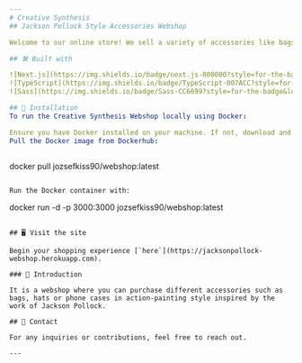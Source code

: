 ```yaml
---
# Creative Synthesis 
## Jackson Pollock Style Accessories Webshop

Welcome to our online store! We sell a variety of accessories like bags, hats, and phone cases, all styled in the mesmerizing drip painting aesthetic of the renowned artist, Jackson Pollock. We've created this platform to share the love of abstract expressionism through everyday items.

## 🛠️ Built with

![Next.js](https://img.shields.io/badge/next.js-000000?style=for-the-badge&logo=nextdotjs&logoColor=white)
![TypeScript](https://img.shields.io/badge/TypeScript-007ACC?style=for-the-badge&logo=typescript&logoColor=white)
![Sass](https://img.shields.io/badge/Sass-CC6699?style=for-the-badge&logo=sass&logoColor=white)

## 🚀 Installation
To run the Creative Synthesis Webshop locally using Docker:

Ensure you have Docker installed on your machine. If not, download and install it from Docker's official website.
Pull the Docker image from Dockerhub:
    
```
docker pull jozsefkiss90/webshop:latest
```

Run the Docker container with:

``` 
docker run -d -p 3000:3000 jozsefkiss90/webshop:latest
```

## 🖥️ Visit the site

Begin your shopping experience [`here`](https://jacksonpollock-webshop.herokuapp.com).

### 📢 Introduction

It is a webshop where you can purchase different accessories such as bags, hats or phone cases in action-painting style inspired by the work of Jackson Pollock. 

## 📧 Contact

For any inquiries or contributions, feel free to reach out.

---
```


